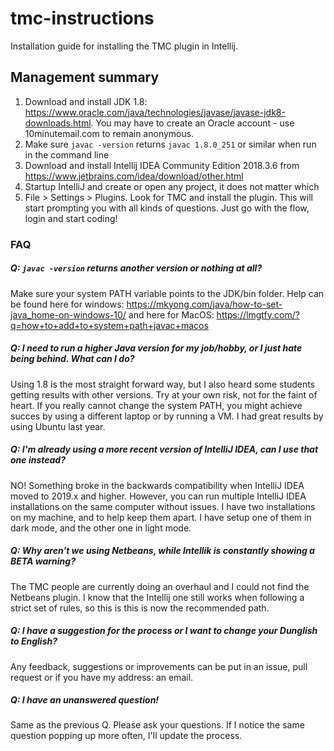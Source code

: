 # tmc-instructions
Installation guide for installing the TMC plugin in Intellij. 

## Management summary
1. Download and install JDK 1.8: https://www.oracle.com/java/technologies/javase/javase-jdk8-downloads.html. You may 
have to create an Oracle account - use 10minutemail.com to remain anonymous.
1. Make sure `javac -version` returns `javac 1.8.0_251` or similar when run in the command line
1. Download and install Intellij IDEA Community Edition 2018.3.6 from https://www.jetbrains.com/idea/download/other.html
1. Startup IntelliJ and create or open any project, it does not matter which
1. File > Settings > Plugins. Look for TMC and install the plugin. This will start prompting you with all kinds of 
questions. Just go with the flow, login and start coding!


### FAQ
##### Q: `javac -version` returns another version or nothing at all?
Make sure your system PATH variable points to the JDK/bin folder. Help can be found here for windows: 
https://mkyong.com/java/how-to-set-java_home-on-windows-10/ and here for MacOS:
https://lmgtfy.com/?q=how+to+add+to+system+path+javac+macos

##### Q: I need to run a higher Java version for my job/hobby, or I just hate being behind. What can I do?
Using 1.8 is the most straight forward way, but I also heard some students getting results with other versions. Try at 
your own risk, not for the faint of heart. If you really cannot change the system PATH, you might achieve succes by 
using a different laptop or by running a VM. I had great results by using Ubuntu last year.

##### Q: I'm already using a more recent version of IntelliJ IDEA, can I use that one instead?
NO! Something broke in the backwards compatibility when IntelliJ IDEA moved to 2019.x and higher. However, you can run 
multiple IntelliJ IDEA installations on the same computer without issues. I have two installations on my machine,
and to help keep them apart. I have setup one of them in dark mode, and the other one in light mode.

##### Q: Why aren't we using Netbeans, while Intellik is constantly showing a BETA warning?
The TMC people are currently doing an overhaul and I could not find the Netbeans plugin. I know that the Intellij one
still works when following a strict set of rules, so this is this is now the recommended path.

##### Q: I have a suggestion for the process or I want to change your Dunglish to English?
Any feedback, suggestions or improvements can be put in an issue, pull request or if you have my address: an email.

##### Q: I have an unanswered question!
Same as the previous Q. Please ask your questions. If I notice the same question popping up more often, I'll update 
the process.
